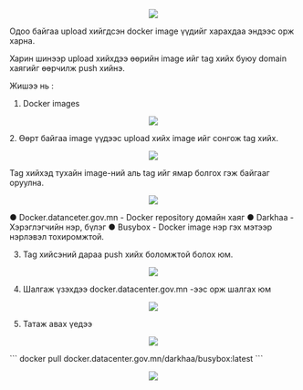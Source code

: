 <p align="center">
    <img src="https://fibo-resources.s3-ap-southeast-1.amazonaws.com/docker.jpg">
</p>

Одоо байгаа upload хийгдсэн docker image үүдийг харахдаа эндээс орж харна.

Харин шинээр upload хийхдээ өөрийн image ийг tag хийх буюу domain хаягийг өөрчилж push хийнэ.

Жишээ нь : 
1.	Docker images  
<p align="center">
    <img src="https://fibo-resources.s3-ap-southeast-1.amazonaws.com/1.jpg">
</p>
2.	Өөрт байгаа image үүдээс upload хийх image ийг сонгож tag хийх.
<p align="center">
    <img src="https://fibo-resources.s3-ap-southeast-1.amazonaws.com/2.jpg">
</p>
Tag хийхэд тухайн image-ний аль tag ийг ямар болгох гэж байгааг оруулна.
<p align="center">
    <img src="https://fibo-resources.s3-ap-southeast-1.amazonaws.com/3.jpg">
</p>

●	Docker.datanceter.gov.mn - Docker repository домайн хаяг
●	Darkhaa - Хэрэглэгчийн нэр, бүлэг
●	Busybox - Docker image нэр гэх мэтээр нэрлэвэл тохиромжтой.

3.	Tag хийсэний дараа push хийх боломжтой болох юм.
<p align="center">
    <img src="https://fibo-resources.s3-ap-southeast-1.amazonaws.com/4.jpg">
</p>

4.	Шалгаж үзэхдээ docker.datacenter.gov.mn -ээс орж шалгах юм
<p align="center">
    <img src="https://fibo-resources.s3-ap-southeast-1.amazonaws.com/5.jpg">
</p>
 
5. Татаж авах үедээ 
<p align="center">
    <img src="https://fibo-resources.s3-ap-southeast-1.amazonaws.com/6.jpg">
</p>
``` 
docker pull docker.datacenter.gov.mn/darkhaa/busybox:latest	
```
<p align="center">
    <img src="https://fibo-resources.s3-ap-southeast-1.amazonaws.com/7.jpg">
</p>
 

